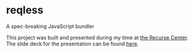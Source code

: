 # reqless

A spec-breaking JavaScript bundler

This project was built and presented during my time at [the Recurse Center](https://www.recurse.com/). The slide deck for the presentation can be found [here](https://docs.google.com/presentation/d/1DCn_uX5XG4NYN-POlp9VJaPtEzKxh8uTIaFbE42SVk4/).
